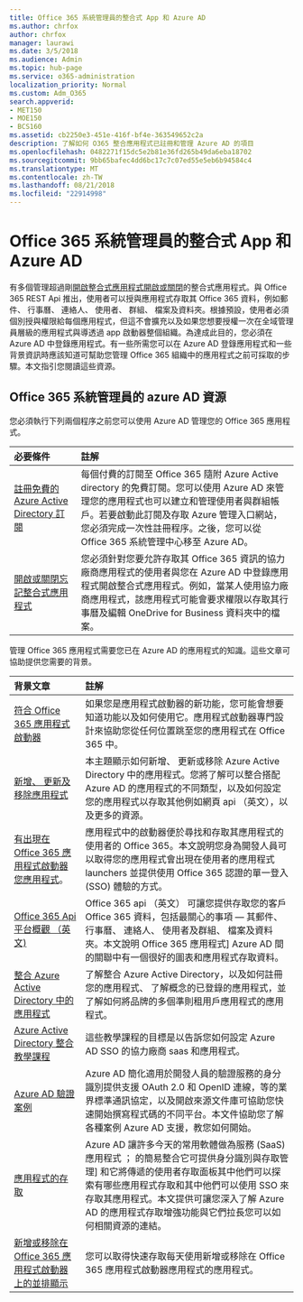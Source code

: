 ```yaml
---
title: Office 365 系統管理員的整合式 App 和 Azure AD
ms.author: chrfox
author: chrfox
manager: laurawi
ms.date: 3/5/2018
ms.audience: Admin
ms.topic: hub-page
ms.service: o365-administration
localization_priority: Normal
ms.custom: Adm_O365
search.appverid:
- MET150
- MOE150
- BCS160
ms.assetid: cb2250e3-451e-416f-bf4e-363549652c2a
description: 了解如何 O365 整合應用程式已註冊和管理 Azure AD 的項目
ms.openlocfilehash: 0482271f15dc5e2b81e36fd265b49da6eba18702
ms.sourcegitcommit: 9bb65bafec4dd6bc17c7c07ed55e5eb6b94584c4
ms.translationtype: MT
ms.contentlocale: zh-TW
ms.lasthandoff: 08/21/2018
ms.locfileid: "22914998"
---
```

# <a name="integrated-apps-and-azure-ad-for-office-365-administrators"></a>Office 365 系統管理員的整合式 App 和 Azure AD

有多個管理超過剛[開啟整合式應用程式開啟或關閉](https://support.office.com/article/7e453a40-66df-44ab-92a1-96786cb7fb34#__toc379982114)的整合式應用程式。與 Office 365 REST Api 推出，使用者可以授與應用程式存取其 Office 365 資料，例如郵件、 行事曆、 連絡人、 使用者、 群組、 檔案及資料夾。根據預設，使用者必須個別授與權限給每個應用程式，但這不會擴充以及如果您想要授權一次在全域管理員層級的應用程式與導透過 app 啟動器整個組織。為達成此目的，您必須在 Azure AD 中登錄應用程式。有一些所需您可以在 Azure AD 登錄應用程式和一些背景資訊時應該知道可幫助您管理 Office 365 組織中的應用程式之前可採取的步驟。本文指引您閱讀這些資源。
  
## <a name="azure-ad-resources-for-office-365-admins"></a>Office 365 系統管理員的 azure AD 資源

您必須執行下列兩個程序之前您可以使用 Azure AD 管理您的 Office 365 應用程式。
  
|**必要條件**|**註解**|
|:-----|:-----|
|[註冊免費的 Azure Active Directory 訂閱](https://go.microsoft.com/fwlink/?LinkId=617127) <br/> |每個付費的訂閱至 Office 365 隨附 Azure Active directory 的免費訂閱。您可以使用 Azure AD 來管理您的應用程式也可以建立和管理使用者與群組帳戶。若要啟動此訂閱及存取 Azure 管理入口網站，您必須完成一次性註冊程序。之後，您可以從 Office 365 系統管理中心移至 Azure AD。  <br/> |
|[開啟或關閉忘記整合式應用程式](https://support.office.com/article/7e453a40-66df-44ab-92a1-96786cb7fb34#__toc379982114) <br/> |您必須針對您要允許存取其 Office 365 資訊的協力廠商應用程式的使用者與您在 Azure AD 中登錄應用程式開啟整合式應用程式。例如，當某人使用協力廠商應用程式，該應用程式可能會要求權限以存取其行事曆及編輯 OneDrive for Business 資料夾中的檔案。  <br/> |
   
管理 Office 365 應用程式需要您已在 Azure AD 的應用程式的知識。這些文章可協助提供您需要的背景。
  
|**背景文章**|**註解**|
|:-----|:-----|
|[符合 Office 365 應用程式啟動器](https://support.office.com/article/79f12104-6fed-442f-96a0-eb089a3f476a) <br/> |如果您是應用程式啟動器的新功能，您可能會想要知道功能以及如何使用它。應用程式啟動器專門設計來協助您從任何位置跳至您的應用程式在 Office 365 中。  <br/> |
|[新增、 更新及移除應用程式](https://go.microsoft.com/fwlink/?LinkId=617137) <br/> |本主題顯示如何新增、 更新或移除 Azure Active Directory 中的應用程式。您將了解可以整合搭配 Azure AD 的應用程式的不同類型，以及如何設定您的應用程式以存取其他例如網頁 api （英文），以及更多的資源。  <br/> |
|[有出現在 Office 365 應用程式啟動器您應用程式](https://go.microsoft.com/fwlink/?LinkId=617138)。  <br/> |應用程式中的啟動器便於尋找和存取其應用程式的使用者的 Office 365。本文說明您身為開發人員可以取得您的應用程式會出現在使用者的應用程式 launchers 並提供使用 Office 365 認證的單一登入 (SSO) 體驗的方式。  <br/> |
|[Office 365 Api 平台概觀 （英文)](https://go.microsoft.com/fwlink/?LinkId=617140) <br/> |Office 365 api （英文） 可讓您提供存取您的客戶 Office 365 資料，包括最關心的事項 — 其郵件、 行事曆、 連絡人、 使用者及群組、 檔案及資料夾。本文說明 Office 365 應用程式] Azure AD 間的關聯中有一個很好的圖表和應用程式存取資料。  <br/> |
|[整合 Azure Active Directory 中的應用程式](https://go.microsoft.com/fwlink/?LinkId=617141) <br/> | 了解整合 Azure Active Directory，以及如何註冊您的應用程式、 了解概念的已登錄的應用程式，並了解如何將品牌的多個準則租用戶應用程式的應用程式。  <br/> |
|[Azure Active Directory 整合教學課程](https://go.microsoft.com/fwlink/?LinkId=617144) <br/> |這些教學課程的目標是以告訴您如何設定 Azure AD SSO 的協力廠商 saas 和應用程式。  <br/> |
|[Azure AD 驗證案例](https://go.microsoft.com/fwlink/?LinkId=617145) <br/> |Azure AD 簡化適用於開發人員的驗證服務的身分識別提供支援 OAuth 2.0 和 OpenID 連線，等的業界標準通訊協定，以及開啟來源文件庫可協助您快速開始撰寫程式碼的不同平台。本文件協助您了解各種案例 Azure AD 支援，教您如何開始。  <br/> |
|[應用程式的存取](https://go.microsoft.com/fwlink/?LinkId=617146) <br/> |Azure AD 讓許多今天的常用軟體做為服務 (SaaS) 應用程式 ； 的簡易整合它可提供身分識別與存取管理] 和它將傳遞的使用者存取面板其中他們可以探索有哪些應用程式存取和其中他們可以使用 SSO 來存取其應用程式。本文提供可讓您深入了解 Azure AD 的應用程式存取增強功能與它們拉長您可以如何相關資源的連結。  <br/> |
|[新增或移除在 Office 365 應用程式啟動器上的並排顯示](https://support.office.com/article/0b71362d-ce56-4d21-9b2f-bdb750a82b81) <br/> |您可以取得快速存取每天使用新增或移除在 Office 365 應用程式啟動器應用程式的應用程式。  <br/> |
   

